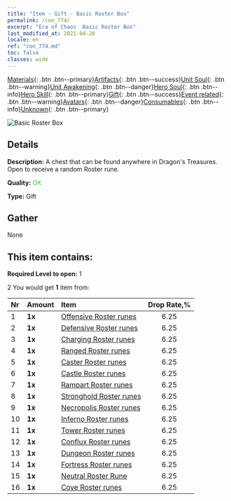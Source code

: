```yaml
---
title: "Item - Gift - Basic Roster Box"
permalink: /con_774/
excerpt: "Era of Chaos  Basic Roster Box"
last_modified_at: 2021-04-28
locale: en
ref: "con_774.md"
toc: false
classes: wide
---
```

 [Materials](/Items/){: .btn .btn--primary}[Artifacts](/Items/Artifacts/){: .btn .btn--success}[Unit Soul](/Items/UnitSoul/){: .btn .btn--warning}[Unit Awakening](/Items/UnitAwakening/){: .btn .btn--danger}[Hero Soul](/Items/HeroSoul/){: .btn .btn--info}[Hero Skill](/Items/HeroSkill/){: .btn .btn--primary}[Gift](/Items/Gift/){: .btn .btn--success}[Event related](/Items/Events/){: .btn .btn--warning}[Avatars](/Items/Avatars/){: .btn .btn--danger}[Consumables](/Items/Consumables/){: .btn .btn--info}[Unknown](/Items/Unknown/){: .btn .btn--primary}

 ![Basic Roster Box](/images/t/i_tujianhezi1.png)

## Details
 **Description:** A chest that can be found anywhere in Dragon's Treasures. Open to receive a random Roster rune.

 **Quality:** <span style="color: #32CD32">OK</span>

 **Type:** Gift

## Gather

  None

## This item contains:

 **Required Level to open:** 1

 2 You would get **1** item  from:

  | Nr | Amount |     Item    | Drop Rate,% |
  |:---|:-------|:------------|:---------:|
  | 1 |  **1x** | [Offensive Roster runes](/Items/con_734/) | 6.25 | 
  | 2 |  **1x** | [Defensive Roster runes](/Items/con_739/) | 6.25 | 
  | 3 |  **1x** | [Charging Roster runes](/Items/con_741/) | 6.25 | 
  | 4 |  **1x** | [Ranged Roster runes](/Items/con_742/) | 6.25 | 
  | 5 |  **1x** | [Caster Roster runes](/Items/con_746/) | 6.25 | 
  | 6 |  **1x** | [Castle Roster runes](/Items/con_752/) | 6.25 | 
  | 7 |  **1x** | [Rampart Roster runes](/Items/con_753/) | 6.25 | 
  | 8 |  **1x** | [Stronghold Roster runes](/Items/con_754/) | 6.25 | 
  | 9 |  **1x** | [Necropolis Roster runes](/Items/con_755/) | 6.25 | 
  | 10 |  **1x** | [Inferno Roster runes](/Items/con_777/) | 6.25 | 
  | 11 |  **1x** | [Tower Roster runes](/Items/con_785/) | 6.25 | 
  | 12 |  **1x** | [Conflux Roster runes](/Items/con_791/) | 6.25 | 
  | 13 |  **1x** | [Dungeon Roster runes](/Items/con_792/) | 6.25 | 
  | 14 |  **1x** | [Fortress Roster runes](/Items/con_818/) | 6.25 | 
  | 15 |  **1x** | [Neutral Roster Rune](/Items/con_869/) | 6.25 | 
  | 16 |  **1x** | [Cove Roster runes](/Items/con_868/) | 6.25 | 
